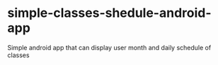 # simple-classes-shedule-android-app

Simple android app that can display user month and daily schedule of classes
